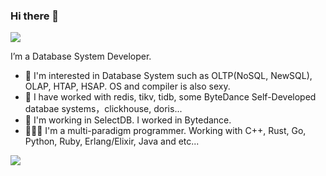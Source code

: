 ### Hi there 👋

![](https://komarev.com/ghpvc/?username=JackDrogon)

I’m a Database System Developer.

* 🤔 I'm interested in Database System such as OLTP(NoSQL, NewSQL), OLAP, HTAP, HSAP. OS and compiler is also sexy. 
* 👯 I have worked with redis, tikv, tidb, some ByteDance Self-Developed databae systems，clickhouse, doris...
* 🏢 I'm working in SelectDB. I worked in Bytedance.
* 👨🏻‍💻 I'm a multi-paradigm programmer. Working with C++, Rust, Go, Python, Ruby, Erlang/Elixir, Java and etc...



![](https://github-readme-stats.vercel.app/api?username=JackDrogon&count_private=true&show_icons=true&theme=github_dark)
